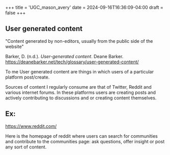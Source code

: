 +++
title = 'UGC_mason_avery'
date = 2024-09-16T16:36:09-04:00
draft = false
+++

## User generated content

"Content generated by non-editors, usually from the public side of the website" 

Barker, D. (n.d.). *User-generated content*. Deane Barker. https://deanebarker.net/tech/glossary/user-generated-content/

To me User generated content are things in which users of a particular platform post/create. 

Sources of content I regularly consume are that of Twitter, Reddit and various internet forums. In these platforms users are creating posts and actively contributing to discussions and or creating content themselves. 

## Ex:
https://www.reddit.com/

Here is the homepage of reddit where users can search for communities and contribute to the communities page: ask questions, offer insight or post any sort of content. 


